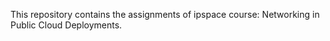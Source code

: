 This repository contains the assignments of ipspace course: Networking in Public Cloud Deployments.
